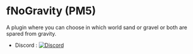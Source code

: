 # fNoGravity (PM5)
A plugin where you can choose in which world sand or gravel or both are spared from gravity.

- Discord : [![Discord](https://img.shields.io/discord/1178039721667080213?label=Discord&logo=discord&color=blue)](https://discord.gg/GQAwq5uAwv)
